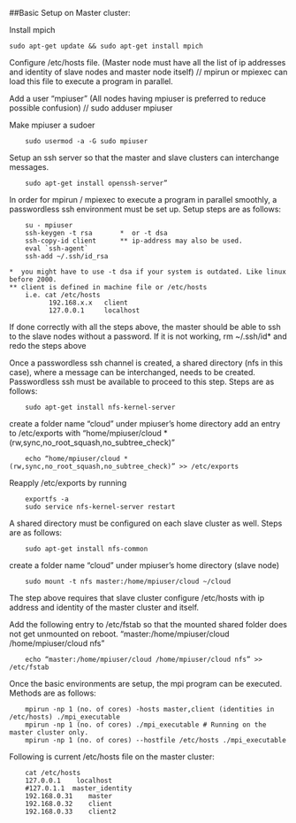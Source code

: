 ##Basic Setup on Master cluster:

Install mpich
```
sudo apt-get update && sudo apt-get install mpich
```

Configure /etc/hosts file. (Master node must have all the list of ip addresses and identity of slave nodes and master node itself) // mpirun or mpiexec can load this file to execute a program in parallel.

Add a user “mpiuser” (All nodes having mpiuser is preferred to reduce possible confusion) // sudo adduser mpiuser

Make mpiuser a sudoer
```
    sudo usermod -a -G sudo mpiuser
```
Setup an ssh server so that the master and slave clusters can interchange messages. 
```
    sudo apt-get install openssh-server”
```

In order for mpirun / mpiexec to execute a program in parallel smoothly, a passwordless ssh environment must be set up. Setup steps are as follows:
```
    su - mpiuser
    ssh-keygen -t rsa		*  or -t dsa
    ssh-copy-id client 		** ip-address may also be used.
    eval `ssh-agent`
    ssh-add ~/.ssh/id_rsa

*  you might have to use -t dsa if your system is outdated. Like linux before 2000.
** client is defined in machine file or /etc/hosts
	i.e. cat /etc/hosts
	      192.168.x.x	client
	      127.0.0.1		localhost
```
If done correctly with all the steps above, the master should be able to ssh to the slave nodes without a password.
If it is not working, rm ~/.ssh/id* and redo the steps above <br />


Once a passwordless ssh channel is created, a shared directory (nfs in this case), where a message can be interchanged, needs to be created. Passwordless ssh must be available to proceed to this step. Steps are as follows:
```    
    sudo apt-get install nfs-kernel-server
```
create a folder name “cloud” under mpiuser’s home directory
add an entry to /etc/exports with “home/mpiuser/cloud *(rw,sync,no_root_squash,no_subtree_check)”
```
    echo “home/mpiuser/cloud *(rw,sync,no_root_squash,no_subtree_check)” >> /etc/exports

```

Reapply /etc/exports by running 
```
    exportfs -a
    sudo service nfs-kernel-server restart
```
A shared directory must be configured on each slave cluster as well. Steps are as follows:
```
    sudo apt-get install nfs-common
```
create a folder name “cloud” under mpiuser’s home directory (slave node)
```
    sudo mount -t nfs master:/home/mpiuser/cloud ~/cloud
```
The step above requires that slave cluster configure /etc/hosts with ip address and identity of the master cluster and itself. <br/>

Add the following entry to /etc/fstab so that the mounted shared folder does not get unmounted on reboot. “master:/home/mpiuser/cloud /home/mpiuser/cloud nfs”
```
    echo “master:/home/mpiuser/cloud /home/mpiuser/cloud nfs” >> /etc/fstab

```

Once the basic environments are setup, the mpi program can be executed. Methods are as follows:
```    
    mpirun -np 1 (no. of cores) -hosts master,client (identities in /etc/hosts) ./mpi_executable
    mpirun -np 1 (no. of cores) ./mpi_executable # Running on the master cluster only.
    mpirun -np 1 (no. of cores) --hostfile /etc/hosts ./mpi_executable
```

Following is current /etc/hosts file on the master cluster:
```
    cat /etc/hosts
    127.0.0.1    localhost
    #127.0.1.1  master_identity
    192.168.0.31    master
    192.168.0.32    client
    192.168.0.33    client2
```
